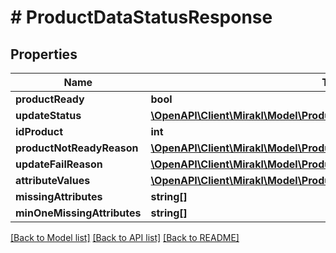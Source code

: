 # # ProductDataStatusResponse

## Properties

Name | Type | Description | Notes
------------ | ------------- | ------------- | -------------
**productReady** | **bool** |  |
**updateStatus** | [**\OpenAPI\Client\Mirakl\Model\ProductDataStatus**](ProductDataStatus.md) |  |
**idProduct** | **int** |  |
**productNotReadyReason** | [**\OpenAPI\Client\Mirakl\Model\ProductDataStatusProductNotReadyReason**](ProductDataStatusProductNotReadyReason.md) |  |
**updateFailReason** | [**\OpenAPI\Client\Mirakl\Model\ProductDataStatusUpdateFailReason**](ProductDataStatusUpdateFailReason.md) |  |
**attributeValues** | [**\OpenAPI\Client\Mirakl\Model\ProductDataStatusAttribute[]**](ProductDataStatusAttribute.md) |  |
**missingAttributes** | **string[]** |  |
**minOneMissingAttributes** | **string[]** |  |

[[Back to Model list]](../../README.md#models) [[Back to API list]](../../README.md#endpoints) [[Back to README]](../../README.md)
